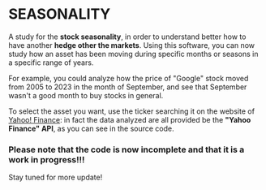 # SEASONALITY
A study for the **stock seasonality**, in order to understand better how to have another **hedge other the markets**.
Using this software, you can now study how an asset has been moving during specific months or seasons in a specific range of years.

For example, you could analyze how the price of "Google" stock moved from 2005 to 2023 in the month of September, and see that September wasn't a good month to buy stocks in general.

To select the asset you want, use the ticker searching it on the website of [Yahoo! Finance](https://finance.yahoo.com/lookup/): in fact the data analyzed are all provided be the **"Yahoo Finance" API**, as you can see in the source code.

### Please note that the code is now incomplete and that it is a work in progress!!!
Stay tuned for more update!
